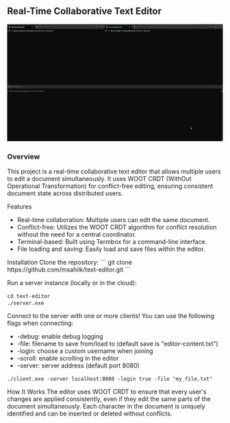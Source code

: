 
<h2>Real-Time Collaborative Text Editor</h2>

![Editor Demo](.github/assets/readme.gif)

<h3>Overview</h3>

This project is a real-time collaborative text editor that allows multiple users to edit a document simultaneously. It uses WOOT CRDT (WithOut Operational Transformation) for conflict-free editing, ensuring consistent document state across distributed users.

Features<ul>
<li>Real-time collaboration: Multiple users can edit the same document.</li>
<li>Conflict-free: Utilizes the WOOT CRDT algorithm for conflict resolution without the need for a central coordinator.</li>
<li>Terminal-based: Built using Termbox for a command-line interface.</li>
<li>File loading and saving: Easily load and save files within the editor.</li>
</ul>
Installation
Clone the repository:
```
git clone https://github.com/msahilk/text-editor.git
```

Run a server instance (locally or in the cloud):

```
cd text-editor
./server.exe
```


Connect to the server with one or more clients! You can use the following flags when connecting:
<ul>
<li>-debug: enable debug logging</li>
<li>-file: filename to save from/load to (default save is "editor-content.txt") </li>
<li>-login: choose a custom username when joining</li>
<li>-scroll: enable scrolling in the editor</li>
<li>-server: server address (default port 8080)</li>
</ul>

```
./client.exe -server localhost:8080 -login true -file "my_file.txt"
```

How It Works
The editor uses WOOT CRDT to ensure that every user's changes are applied consistently, even if they edit the same parts of the document simultaneously. Each character in the document is uniquely identified and can be inserted or deleted without conflicts.
